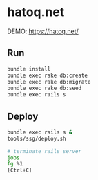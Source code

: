 # hatoq.net

DEMO: https://hatoq.net/

## Run

```bash
bundle install
bundle exec rake db:create
bundle exec rake db:migrate
bundle exec rake db:seed
bundle exec rails s
```

## Deploy

```bash
bundle exec rails s &
tools/ssg/deploy.sh

# terminate rails server
jobs
fg %1
[Ctrl+C]
```
